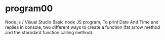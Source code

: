 # program00
Node.js / Visual Studio
Basic node JS program, To print Date And Time and replies in console, two different ways to create a function (fat arrow method and the starndard function calling method).

